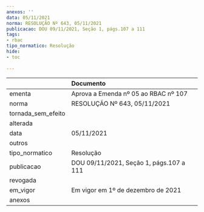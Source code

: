 ```yaml
---
anexos: ''
data: 05/11/2021
norma: RESOLUÇÃO Nº 643, 05/11/2021
publicacao: DOU 09/11/2021, Seção 1, págs.107 a 111
tags:
- rbac
tipo_normatico: Resolução
hide: 
- toc 
 
---
```


|                    | Documento                               |
|:-------------------|:----------------------------------------|
| ementa             | Aprova a Emenda nº 05 ao RBAC nº 107    |
| norma              | RESOLUÇÃO Nº 643, 05/11/2021            |
| tornada_sem_efeito |                                         |
| alterada           |                                         |
| data               | 05/11/2021                              |
| outros             |                                         |
| tipo_normatico     | Resolução                               |
| publicacao         | DOU 09/11/2021, Seção 1, págs.107 a 111 |
| revogada           |                                         |
| em_vigor           | Em vigor em 1º de dezembro de 2021      |
| anexos             |                                         |